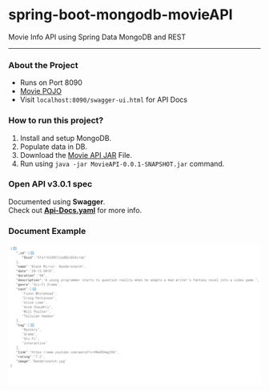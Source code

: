 # spring-boot-mongodb-movieAPI
Movie Info API using Spring Data MongoDB and REST

-------------------------------------------------

<!-- About the Project -->
### About the Project
* Runs on Port 8090
* [Movie POJO](https://github.com/yash-k9/spring-boot-mongodb-movieAPI/blob/main/MovieAPI/src/main/java/com/movieApp/MovieAPI/document/Movie.java)    
* Visit `localhost:8090/swagger-ui.html` for API Docs

<!-- -->
### How to run this project?
1. Install and setup MongoDB.
2. Populate data in DB.
2. Download the [Movie API JAR](https://github.com/yash-k9/spring-boot-mongodb-movieAPI/blob/main/MovieAPI/target/MovieAPI-0.0.1-SNAPSHOT.jar) File.
3. Run using `java -jar MovieAPI-0.0.1-SNAPSHOT.jar` command.


### Open API v3.0.1 spec   
Documented using __Swagger__.   
Check out [__Api-Docs.yaml__](https://github.com/yash-k9/spring-boot-mongodb-movieAPI/blob/main/api-docs.yaml) for more info.  

### Document Example
<img src="https://github.com/yash-k9/spring-boot-mongodb-movieAPI/blob/main/images/MovieJSON.png" width="700"> &ensp; 



 
